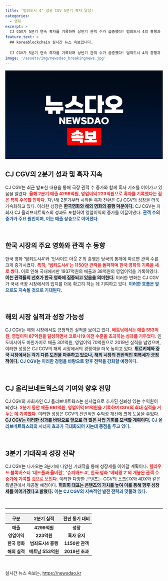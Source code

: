 ```yaml
---
title: ‘범죄도시 4’ 성공 CGV 5분기 흑자 달성!
categories:
  - 영화
excerpt: >
  CJ CGV가 5분기 연속 흑자를 기록하며 상반기 관객 수가 급증했다! 범죄도시 4의 흥행과 글로벌 시장 회복으로 매출이 크게 성장. 올 여름, 더 많은 기대작들이 기다리고 있다. 클릭해 상세 내용을 확인하세요!
feature_text: >
  ## koreablockchain 실시간 뉴스 속보입니다.

  CJ CGV가 5분기 연속 흑자를 기록하며 상반기 관객 수가 급증했다! 범죄도시 4의 흥행과 글로벌 시장 회복으로 매출이 크게 성장. 올 여름, 더 많은 기대작들이 기다리고 있다. 클릭해 상세 내용을 확인하세요!
image: '/assets/img/newsdao_breakingnews.jpg'
---
```


<p><img src="/assets/img/newsdao_breakingnews.jpg" alt="koreablockchain 속보" /></p>

<h2 data-ke-size="size26">CJ CGV의 2분기 성과 및 흑자 지속</h2>

<p data-ke-size="size16">CJ CGV는 최근 발표한 내용을 통해 극장 관객 수 증가와 함께 흑자 기조를 이어가고 있음을 알렸다. <b><span style="color: #ee2323;">올해 2분기 매출 4299억원, 영업이익 223억원으로 흑자를 기록했다는 점은 특히 주목할 만하다.</span></b> 지난해 2분기부터 시작된 흑자 전환은 CJ CGV의 성장을 더욱 가속화하고 있다. 이러한 성장은 <b><span style="background-color: #21538527;">한국영화와 해외 영화의 흥행 덕분이다.</span></b> CJ CGV는 자회사 CJ 올리브네트웍스의 성과도 포함하여 영업이익의 증가를 이끌어냈다. <b><span style="color: #1a5490;">관객 수의 증가가 주요 원인이며, 이는 매출 상승으로 이어졌다.</span></b></p>

<p data-ke-size="size16">&nbsp;</p>

<h2 data-ke-size="size26">한국 시장의 주요 영화와 관객 수 동향</h2>

<p data-ke-size="size16">한국 영화 '범죄도시4'와 '인사이드 아웃 2'의 흥행은 당국의 통계에 따르면 관객 수를 크게 증가시켰다. <b><span style="color: #ee2323;">특히, '범죄도시4'는 1150만 관객을 돌파하며 한국 영화의 기록을 새로 썼다.</span></b> 이로 인해 국내에서만 1937억원의 매출과 38억원의 영업이익을 기록하였다. <b><span style="background-color: #21538527;">이는 관객들의 선호가 한국 영화에 집중되고 있음을 의미한다.</span></b> 이러한 변화는 CJ CGV가 국내 극장 시장에서의 입지를 더욱 확고히 하는 데 기여하고 있다. <b><span style="color: #1a5490;">이러한 흐름은 앞으로도 지속될 것으로 기대된다.</span></b></p>

<p data-ke-size="size16">&nbsp;</p>

<h2 data-ke-size="size26">해외 시장 실적과 성장 가능성</h2>

<p data-ke-size="size16">CJ CGV는 해외 시장에서도 긍정적인 실적을 보이고 있다. <b><span style="color: #ee2323;">베트남에서는 매출 553억원, 영업이익 87억원을 달성하면서 코로나19 이전 수준을 초과하는 성과를 거두었다.</span></b> 인도네시아도 마찬가지로 매출 301억원, 영업이익 70억원으로 2019년 실적을 넘었으며, 이러한 성장은 CJ CGV의 해외 시장에서의 경쟁력을 더욱 높이고 있다. <b><span style="background-color: #21538527;">튀르키예와 중국 시장에서는 각기 다른 도전을 마주하고 있으나, 해외 시장의 전반적인 회복세가 긍정적이다.</span></b> <b><span style="color: #1a5490;">CJ CGV는 이러한 경험을 바탕으로 향후 전략을 강화할 예정이다.</span></b></p>

<p data-ke-size="size16">&nbsp;</p>

<h2 data-ke-size="size26">CJ 올리브네트웍스의 기여와 향후 전망</h2>

<p data-ke-size="size16">CJ CGV의 자회사인 CJ 올리브네트웍스는 신사업으로 추가된 신뢰성 있는 수익원이 되었다. <b><span style="color: #ee2323;">2분기 동안 매출 661억원, 영업이익 91억원을 기록하며 CGV의 최대 실적을 거두는 데 기여했다.</span></b> 이러한 성장은 CGV의 전반적인 수익성 개선에 크게 도움을 주었다. <b><span style="background-color: #21538527;">CJ CGV는 이러한 성과를 바탕으로 앞으로 더 많은 사업 기회를 모색할 계획이다.</span></b> <b><span style="color: #1a5490;">CJ 올리브네트웍스와의 시너지 효과가 극대화되어 지는데 중점을 두고 있다.</span></b></p>

<p data-ke-size="size16">&nbsp;</p>

<h2 data-ke-size="size26">3분기 기대작과 성장 전략</h2>

<p data-ke-size="size16">CJ CGV는 다가오는 3분기에 다양한 기대작을 통해 성장세를 이어갈 계획이다. <b><span style="color: #ee2323;">할리우드 블록버스터 '데드풀과 울버린', '슈퍼배드 4', 한국 영화 '베테랑 2'의 개봉은 관객 수 증가에 기여할 것으로 보인다.</span></b> 이러한 다양한 콘텐츠는 CGV의 스크린X와 4DX와 같은 특별관에서 제공될 예정이다. <b><span style="background-color: #21538527;">허민회 대표는 콘텐츠의 가치를 높여 이를 통해 향후 성장세를 이어가겠다고 밝혔다.</span></b> <b><span style="color: #1a5490;">이는 CJ CGV의 지속적인 발전 전략과 맞물려 있다.</span></b></p>

<p data-ke-size="size16">&nbsp;</p>

<hr>

<table style="width: 100%; border-collapse: collapse;">
  <thead>
    <tr>
      <th style="text-align: center; height: 25px; background-color: #f2f2f2;">구분</th>
      <th style="text-align: center; height: 25px; background-color: #f2f2f2;">2분기 실적</th>
      <th style="text-align: center; height: 25px; background-color: #f2f2f2;">전년 동기 대비</th>
    </tr>
  </thead>
  <tbody>
    <tr>
      <td style="text-align: center; height: 17px;"><b>매출</b></td>
      <td style="text-align: center; height: 17px;"><b>4299억원</b></td>
      <td style="text-align: center; height: 17px;"><b>성장</b></td>
    </tr>
    <tr>
      <td style="text-align: center; height: 17px;"><b>영업이익</b></td>
      <td style="text-align: center; height: 17px;"><b>223억원</b></td>
      <td style="text-align: center; height: 17px;"><b>흑자 유지</b></td>
    </tr>
    <tr>
      <td style="text-align: center; height: 17px;"><b>한국 영화</b></td>
      <td style="text-align: center; height: 17px;"><b>범죄도시4 흥행</b></td>
      <td style="text-align: center; height: 17px;"><b>1150만 관객</b></td>
    </tr>
    <tr>
      <td style="text-align: center; height: 17px;"><b>해외 실적</b></td>
      <td style="text-align: center; height: 17px;"><b>베트남 553억원</b></td>
      <td style="text-align: center; height: 17px;"><b>2019년 초과</b></td>
    </tr>
  </tbody>
</table>

<p data-ke-size="size16">&nbsp;</p>
실시간 뉴스 속보는, <a href="https://newsdao.kr" rel="dofollow">https://newsdao.kr</a>


